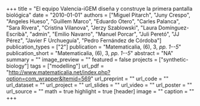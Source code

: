 +++
title = "El equipo Valencia-iGEM diseña y construye la primera pantalla biológica"
date = "2010-01-01"
authors = ["Miguel Pitarch", "Juny Crespo", "Angeles Hueso", "Guillem Marco", "Eduardo Otero", "Carles Palanca", "Sara Rivera", "Cristina Vilanova", "Jerzy Szablowski", "Laura Domínguez-Escribà", "admin", "Emilio Navarro", "Manuel Porcar", "Juli Peretó", "JJ Pérez", "Javier F Urchueguía", "Pedro Fernández de Córdoba"]
publication_types = ["2"]
publication = "Matematicalia, (6), 3, _pp. 1--5_"
publication_short = "Matematicalia, (6), 3, _pp. 1--5_"
abstract = "NA"
summary = ""
image_preview = ""
featured = false
projects = ["synthetic-biology"]
tags = ["modelling"]
url_pdf = "http://www.matematicalia.net/index.php?option=com_wrapper&Itemid=569"
url_preprint = ""
url_code = ""
url_dataset = ""
url_project = ""
url_slides = ""
url_video = ""
url_poster = ""
url_source = ""
math = true
highlight = true
[header]
image = ""
caption = ""
+++
